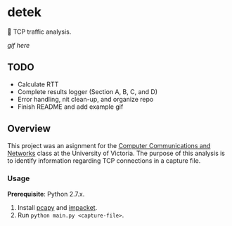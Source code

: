 # detek
:vertical_traffic_light: TCP traffic analysis.

*gif here*

## TODO
+ Calculate RTT
+ Complete results logger (Section A, B, C, and D)
+ Error handling, nit clean-up, and organize repo
+ Finish README and add example gif

## Overview
This project was an asignment for the [Computer Communications and Networks](https://github.com/williamgrosset/tweety/blob/master/csc361_p2.pdf) class at the University of Victoria. The purpose of this analysis is to identify information regarding TCP connections in a capture file.

### Usage 
**Prerequisite**: Python 2.7.x.
1. Install [pcapy](https://github.com/CoreSecurity/pcapy) and [impacket](https://github.com/CoreSecurity/impacket).
2. Run `python main.py <capture-file>`.
